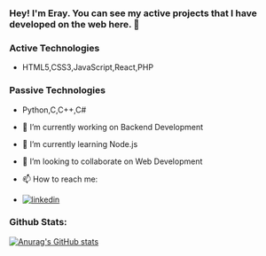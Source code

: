 ### Hey! I'm Eray. You can see my active projects that I have developed on the web here. 👋

### Active Technologies
- HTML5,CSS3,JavaScript,React,PHP
### Passive Technologies
- Python,C,C++,C#

- 🔭 I’m currently working on Backend Development
- 🌱 I’m currently learning Node.js
- 👯 I’m looking to collaborate on Web Development
- 📫 How to reach me:
- [![linkedin](https://img.shields.io/badge/Linkedin-000000?style=for-the-badge&logo=Linkedin&logoColor=white)](linked.in/eraayatees)

### Github Stats:
[![Anurag's GitHub stats](https://github-readme-stats.vercel.app/api?username=erayates)](https://github.com/anuraghazra/github-readme-stats)
